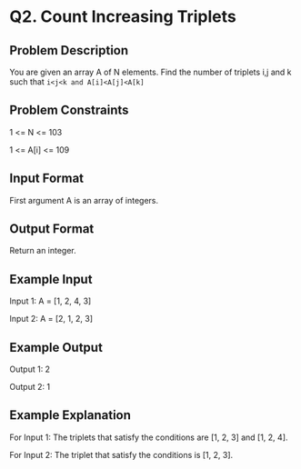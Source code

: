 # Q2. Count Increasing Triplets
## Problem Description
You are given an array A of N elements. Find the number of triplets i,j and k such that `i<j<k and A[i]<A[j]<A[k]`

## Problem Constraints
1 <= N <= 103

1 <= A[i] <= 109

## Input Format
First argument A is an array of integers.

## Output Format
Return an integer.

## Example Input
Input 1:
A = [1, 2, 4, 3]

Input 2:
A = [2, 1, 2, 3]

## Example Output
Output 1:
2

Output 2:
1

## Example Explanation
For Input 1:
The triplets that satisfy the conditions are [1, 2, 3] and [1, 2, 4].

For Input 2:
The triplet that satisfy the conditions is [1, 2, 3].
